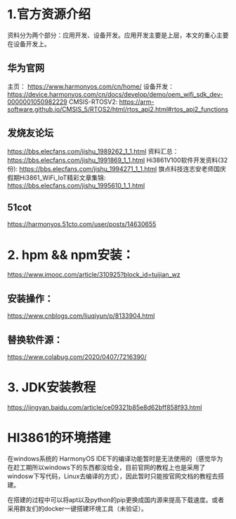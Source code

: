 # 1.官方资源介绍
资料分为两个部分：应用开发、设备开发。应用开发主要是上层，本文的重心主要在设备开发上。
## 华为官网
主页：
https://www.harmonyos.com/cn/home/
设备开发：
https://device.harmonyos.com/cn/docs/develop/demo/oem_wifi_sdk_dev-0000001050982229
CMSIS-RTOSV2:
https://arm-software.github.io/CMSIS_5/RTOS2/html/rtos_api2.html#rtos_api2_functions



## 发烧友论坛
https://bbs.elecfans.com/jishu_1989262_1_1.html
资料汇总：
https://bbs.elecfans.com/jishu_1991869_1_1.html
Hi3861V100软件开发资料(32份):
https://bbs.elecfans.com/jishu_1994271_1_1.html
旗点科技连志安老师国庆假期Hi3861_WiFi_IoT精彩文章集锦:
https://bbs.elecfans.com/jishu_1995610_1_1.html


## 51cot
https://harmonyos.51cto.com/user/posts/14630655

# 2. hpm && npm安装：
https://www.imooc.com/article/310925?block_id=tuijian_wz
## 安装操作：
https://www.cnblogs.com/liuqiyun/p/8133904.html
## 替换软件源：
https://www.colabug.com/2020/0407/7216390/

# 3. JDK安装教程
https://jingyan.baidu.com/article/ce09321b85e8d62bff858f93.html



# HI3861的环境搭建

在windows系统的 HarmonyOS IDE下的编译功能暂时是无法使用的（感觉华为在赶工期所以windows下的东西都没给全，目前官网的教程上也是采用了windosw下写代码，Linux去编译的方式），因此暂时只能按官网文档的教程去搭建。

在搭建的过程中可以将apt以及python的pip更换成国内源来提高下载速度。或者采用群友们的docker一键搭建环境工具（未验证）。





